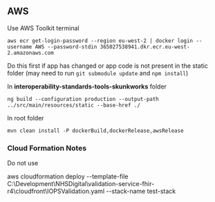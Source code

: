 ## AWS 

Use AWS Toolkit terminal 

`aws ecr get-login-password --region eu-west-2 | docker login --username AWS --password-stdin 365027538941.dkr.ecr.eu-west-2.amazonaws.com`

Do this first if app has changed or app code is not present in the static folder
(may need to run `git submodule update` and `npm install`)

In **interoperability-standards-tools-skunkworks** folder 

`ng build --configuration production --output-path ../src/main/resources/static --base-href ./`

In root folder 

`mvn clean install -P dockerBuild,dockerRelease,awsRelease`


### Cloud Formation Notes

Do not use

aws cloudformation deploy --template-file C:\Development\NHSDigital\validation-service-fhir-r4\cloudfront\IOPSValidation.yaml --stack-name test-stack

